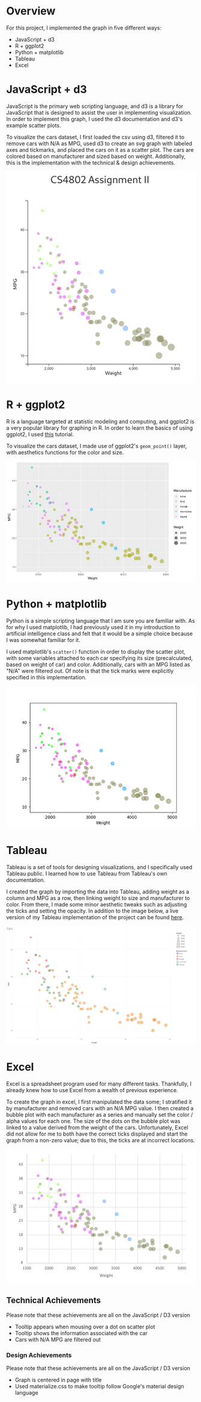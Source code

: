 # Overview

For this project, I implemented the graph in five different ways:
- JavaScript + d3
- R + ggplot2
- Python + matplotlib
- Tableau
- Excel

# JavaScript + d3

JavaScript is the primary web scripting language, and d3 is a library for JavaScript that is designed to assist the user in implementing visualization. In order to implement this graph, I used the d3 documentation and d3's example scatter plots.

To visualize the cars dataset, I first loaded the csv using d3, filtered it to remove cars with N/A as MPG, used d3 to create an svg graph with labeled axes and tickmarks, and placed the cars on it as a scatter plot. The cars are colored based on manufacturer and sized based on weight. Additionally, this is the implementation with the technical & design achievements.

![javascriptd3](img/javascriptd3.png)

# R + ggplot2

R is a language targeted at statistic modeling and computing, and ggplot2 is a very popular library for graphing in R. In order to learn the basics of using ggplot2, I used [this](http://r-statistics.co/Complete-Ggplot2-Tutorial-Part2-Customizing-Theme-With-R-Code.html) tutorial.

To visualize the cars dataset, I made use of ggplot2's `geom_point()` layer, with aesthetics functions for the color and size.

![ggplot2](img/rggplot2.png)

# Python + matplotlib

Python is a simple scripting language that I am sure you are familiar with. As for why I used matplotlib, I had previously used it in my introduction to artificial intelligence class and felt that it would be a simple choice because I was somewhat familiar for it.

I used matplotlib's `scatter()` function in order to display the scatter plot, with some variables attached to each car specifying its size (precalculated, based on weight of car) and color. Additionally, cars with an MPG listed as "N/A" were filtered out. Of note is that the tick marks were explicitly specified in this implementation.

![matplotlib](img/pythonmatplotlib.png)

# Tableau

Tableau is a set of tools for designing visualizations, and I specifically used Tableau public. I learned how to use Tableau from Tableau's own documentation.

I created the graph by importing the data into Tableau, adding weight as a column and MPG as a row, then linking weight to size and manufacturer to color. From there, I made some minor aesthetic tweaks such as adjusting the ticks and setting the opacity. In addition to the image below, a live version of my Tableau implementation of the project can be found [here](https://public.tableau.com/profile/dyllan.cole#!/vizhome/CS4802AssignmentII/Cars).

![tableau](img/tableau.png)

# Excel

Excel is a spreadsheet program used for many different tasks. Thankfully, I already knew how to use Excel from a wealth of previous experience.

To create the graph in excel, I first manipulated the data some; I stratified it by manufacturer and removed cars with an N/A MPG value. I then created a bubble plot with each manufacturer as a series and manually set the color / alpha values for each one. The size of the dots on the bubble plot was linked to a value derived from the weight of the cars. Unfortunately, Excel did not allow for me to both have the correct ticks displayed and start the graph from a non-zero value; due to this, the ticks are at incorrect locations.

![excel](img/excel.png)


## Technical Achievements
Please note that these achievements are all on the JavaScript / D3 version

- Tooltip appears when mousing over a dot on scatter plot
- Tooltip shows the information associated with the car
- Cars with N/A MPG are filtered out

### Design Achievements
Please note that these achievements are all on the JavaScript / D3 version

- Graph is centered in page with title
- Used materialize.css to make tooltip follow Google's material design language
